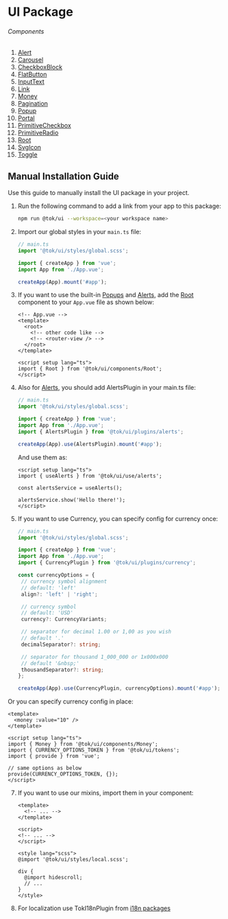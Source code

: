 # UI Package

###### Components

1. [Alert](./components/Alert/README.md)
2. [Carousel](./components/Carousel/README.md)
3. [CheckboxBlock](./components/CheckboxBlock/README.md)
4. [FlatButton](./components/FlatButton/README.md)
5. [InputText](./components/InputText/README.md)
6. [Link](./components/Link/README.md)
7. [Money](./components/Money/README.md)
8. [Pagination](./components/Pagination/README.md)
9. [Popup](./components/Popup/README.md)
10. [Portal](./components/Portal/README.md)
11. [PrimitiveCheckbox](./components/PrimitiveCheckbox/README.md)
12. [PrimitiveRadio](./components/PrimitiveRadio/README.md)
13. [Root](./components/Root/README.md)
14. [SvgIcon](./components/SvgIcon/README.md)
15. [Toggle](./components/Toggle/README.md)

## Manual Installation Guide

Use this guide to manually install the UI package in your project.

1. Run the following command to add a link from your app to this package:

   ```bash
   npm run @tok/ui --workspace=<your workspace name>
   ```

2. Import our global styles in your `main.ts` file:

   ```ts
   // main.ts
   import '@tok/ui/styles/global.scss';

   import { createApp } from 'vue';
   import App from './App.vue';

   createApp(App).mount('#app');
   ```

3. If you want to use the built-in [Popups](./components/Popup/README.md) and [Alerts](./use/alerts/README.md), add the [Root](./components/Root/README.md) component to your `App.vue` file as shown below:

   ```vue
   <!-- App.vue -->
   <template>
     <root>
       <!-- other code like -->
       <!-- <router-view /> -->
     </root>
   </template>

   <script setup lang="ts">
   import { Root } from '@tok/ui/components/Root';
   </script>
   ```

4. Also for [Alerts](./use/alerts/README.md), you should add AlertsPlugin in your main.ts file:

   ```ts
   // main.ts
   import '@tok/ui/styles/global.scss';

   import { createApp } from 'vue';
   import App from './App.vue';
   import { AlertsPlugin } from '@tok/ui/plugins/alerts';

   createApp(App).use(AlertsPlugin).mount('#app');
   ```

   And use them as:

   ```vue
   <script setup lang="ts">
   import { useAlerts } from '@tok/ui/use/alerts';

   const alertsService = useAlerts();

   alertsService.show('Hello there!');
   </script>
   ```

5. If you want to use Currency, you can specify config for currency once:

   ```ts
   // main.ts
   import '@tok/ui/styles/global.scss';

   import { createApp } from 'vue';
   import App from './App.vue';
   import { CurrencyPlugin } from '@tok/ui/plugins/currency';

   const currencyOptions = {
    // currency symbol alignment
    // default: 'left'
    align?: 'left' | 'right';

    // currency symbol
    // default: 'USD'
    currency?: CurrencyVariants;

    // separator for decimal 1.00 or 1,00 as you wish
    // default '.'
    decimalSeparator?: string;

    // separator for thousand 1_000_000 or 1x000x000
    // default '&nbsp;'
    thousandSeparator?: string;
   };

   createApp(App).use(CurrencyPlugin, currencyOptions).mount('#app');
   ```

Or you can specify currency config in place:

```vue
<template>
  <money :value="10" />
</template>

<script setup lang="ts">
import { Money } from '@tok/ui/components/Money';
import { CURRENCY_OPTIONS_TOKEN } from '@tok/ui/tokens';
import { provide } from 'vue';

// same options as below
provide(CURRENCY_OPTIONS_TOKEN, {});
</script>
```

7. If you want to use our mixins, import them in your component:

   ```vue
   <template>
     <!-- ... -->
   </template>

   <script>
   <!-- ... -->
   </script>

   <style lang="scss">
   @import '@tok/ui/styles/local.scss';

   div {
     @import hidescroll;
     // ...
   }
   </style>
   ```

8. For localization use TokI18nPlugin from [i18n packages](../i18n/README.md)
